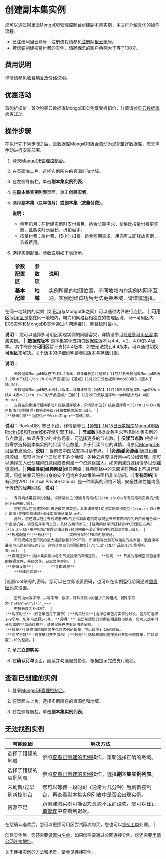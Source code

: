 # 创建副本集实例

您可以通过阿里云MongoDB管理控制台创建副本集实例，本文将介绍具体的操作流程。

-   已注册阿里云账号，注册流程请参见[注册阿里云账号](https://help.aliyun.com/knowledge_detail/37195.html)。
-   若您要创建按量付费的实例，请确保您的账户余额大于等于100元。

## 费用说明

详情请参见[收费项目及价格说明](/cn.zh-CN/产品定价/收费项目及价格说明.md)。

## 优惠活动

首购折扣价：首次购买云数据库MongoDB实例享受折扣价，详情请参见[云数据库优惠活动](https://promotion.aliyun.com/ntms/act/apsaradbfirstbuy.html)。

## 操作步骤

在执行完下列步骤之后，云数据库MongoDB版会自动为您配置好数据库，您无需手动进行安装部署。

1.  登录[MongoDB管理控制台](https://mongodb.console.aliyun.com/)。

2.  在页面左上角，选择实例所在的资源组和地域。

3.  在左侧导航栏，单击**副本集实例列表**。

4.  在**副本集实例列表**页面，单击**创建实例**。

5.  选择**副本集（包年包月）**或**副本集（按量付费）**。

    **说明：**

    -   包年包月：在新建实例时支付费用。适合长期需求，价格比按量付费更实惠，且购买时长越长，折扣越多。
    -   按量付费：后付费，按小时扣费。适合短期需求，用完可立即释放实例，节省费用。
6.  选择实例配置，参数说明如下表所示。

    |参数配置区|参数项|说明|
    |:----|:--|:-|
    |**基本配置**|**地域**|实例所属的地理位置，不同地域内的实例内网不互通，实例创建成功后无法更换地域，请谨慎选择。

在同一地域内的实例（如[ECS](~~25367~~)与MongoDB之间）可以通过内网进行连接。 |
    |**可用区**|[可用区](~~40654~~)是指在同一地域内，电力和网络互相独立的物理区域。同一可用区内ECS实例和MongoDB实例通过内网连接时，网络延时最小。

**说明：** 您可以选择多可用区实现实例的同城容灾，详情请参见[创建多可用区副本集实例](/cn.zh-CN/用户指南/同城容灾解决方案/创建多可用区副本集实例.md)。 |
    |**数据库版本**|副本集实例支持的数据库版本为4.4、4.2、4.0和3.4版本。 其中有部分**可用区**暂不支持4.4版本，如您无法找到4.4版本，可以通过切换**可用区**来解决。关于版本的详细说明请参见[版本与存储引擎](/cn.zh-CN/产品简介/版本及存储引擎.md)。

**说明：**

    -   云数据库MongoDB版已下线3.2版本，详情请参见[【通知】11月22日云数据库MongoDB版3.2版本下线](/cn.zh-CN/产品通知/【通知】11月22日云数据库MongoDB版3.2版本下线.md)。
    -   云数据库MongoDB已上线4.4版本，详情请参见[【通知】11月20日云数据库MongoDB版上线4.4版本](/cn.zh-CN/产品通知/【通知】11月20日云数据库MongoDB版上线4.4版本.md)。
    -   支持在实例运行期间手动升级数据库版本，详情请参见[升级数据库版本](/cn.zh-CN/用户指南/实例管理/数据库升级/升级数据库版本.md)。 |
    |**存储引擎**|固定为**WiredTiger**存储引擎。

**说明：** RocksDB引擎已下线，详情请参见[【通知】1月15日云数据库MongoDB版RocksDB和TerarkDB存储引擎下线](/cn.zh-CN/产品通知/【通知】1月15日云数据库MongoDB版RocksDB和TerarkDB存储引擎下线.md)。 |
    |**节点数**|根据业务需求选择副本集实例的节点数量，如读多写少的业务场景，可选择更多的节点数。|
    |**只读节点数**|根据业务需求选择副本集实例的只读节点数量，关于只读节点的详情，请参见[MongoDB只读节点简介](/cn.zh-CN/产品简介/MongoDB只读节点简介.md)。**说明：** 当前仅中国站支持只读节点。 |
    |**资源组**|**资源组**|通过设置资源组，您可以对单个云账号下多个地域、多种云资源进行集中的分组管理。您可以选择加入已创建的资源组或者创建一个资源组加入。如何创建资源组请参见[创建资源组]()。|
    |**网络类型**|**经典网络**|经典网络：经典网络中的云服务在网络上不进行隔离，只能依靠云服务自身的安全组或白名单策略来阻挡非法访问。|
    |**专有网络**|专有网络VPC（Virtual Private Cloud）是一种隔离的网络环境，安全性和性能均高于传统的经典网络。 **说明：**

    -   专有网络需要事先创建，详情请参见[使用专有网络](/cn.zh-CN/专有网络和交换机/使用专有网络.md)。
    -   您也可以在创建实例后再更改网络类型，具体请参见[切换实例网络类型](/cn.zh-CN/用户指南/管理网络连接/切换实例网络类型.md)。
    -   此外，您还可以通过专线或者VPN的方式将自建机房与阿里云专有网络内的云资源组合成一个虚拟机房，实现应用平滑上云。具体方案请参见：[经典网络平滑迁移到VPC的混访方案](/cn.zh-CN/用户指南/管理网络连接/经典网络平滑迁移到VPC的混访方案.md)。 |
    |**规格配置**|**规格**|    -   实例分配的CPU和内存规格。
    -   不同规格对应不同的最大连接数和IOPS不同，即读和写分别可以达到的最大值，混合读写最高可以达到指标的2倍，详情请参见[实例规格表](/cn.zh-CN/产品简介/实例规格表.md)。 |
    |**存储空间**|副本集实例中每个节点独享的存储空间。 **说明：** 节点的存储空间包含您的数据文件、系统文件、日志文件空间。 |
    |**密码设置**|    -   **立即设置**
    -   **创建后设置**
|设置root账号的密码。您可以在立即设置密码，也可以在实例运行期间通过[重置密码]()来设置。

    -   密码由大写字母、小写字母、数字、特殊字符中的至少三种组成，特殊字符为!@\#$%^&\*\(\)\_+-=
    -   密码长度为8~32位。 |
    |**购买时长**（仅包年包月下展示）|**购买时长**|选择包年包月实例的时长，包月可选择1~9个月，包年可选择1~5年。**说明：** 若您希望您的实例到期后自动续费，您可以选中时长后面的**自动续费**，请确保账户中有足够的余额。 |
    |**数量**|选择相同配置包年包月实例的数量，可以设置1~10的整数。|
    |**购买台数**（仅按量付费下展示）|**数量**|选择相同配置按量付费实例的数量，可以设置1~10的整数。|

7.  单击**立即购买**。

8.  在**确认订单**页面，阅读并勾选服务协议，根据提示完成支付流程。


## 查看已创建的实例

1.  登录[MongoDB管理控制台](https://mongodb.console.aliyun.com/)。

2.  在页面左上角，选择实例所在的资源组和地域。

3.  在左侧导航栏，单击**副本集实例列表**。


## 无法找到实例

|可能原因|解决方法|
|----|----|
|选择了错误的地域|参照[查看已创建的实例](#section_egw_cbh_blu)操作，重新选择正确的地域。|
|选择了错误的实例列表|参照[查看已创建的实例](#section_egw_cbh_blu)操作，选择**副本集实例列表**。|
|未刷新/过早刷新控制台|您可以等待一段时间（通常为几分钟）后刷新控制台，再查看副本集实例列表中是否会出现实例。|
|资源不足|新创建的实例可能因为资源不足而退款，您可以在[订单管理](https://expense.console.aliyun.com/#/order/list/)中查看到退款。

在您确认退款后，您可以更换可用区尝试再次购买，您也可以[提交工单](https://selfservice.console.aliyun.com/ticket/createIndex)处理。 |

创建实例后，您还需要[设置白名单](/cn.zh-CN/快速入门/设置白名单.md)，如果您需要通过公网连接实例，您还需要[申请公网连接地址](/cn.zh-CN/快速入门/申请公网连接地址.md)。

关于连接实例的方法和场景，请参见[连接实例](/cn.zh-CN/用户指南/连接实例/连接实例.md)。

